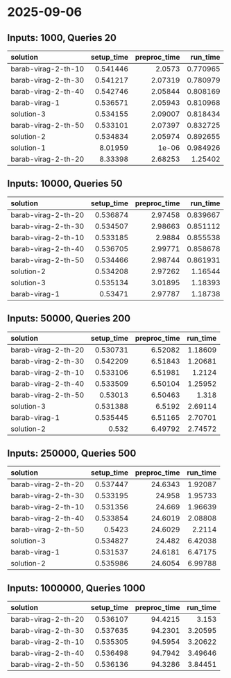 # 2025-09-06

## Inputs: 1000, Queries 20

| solution            |   setup_time |   preproc_time |   run_time |
|:--------------------|-------------:|---------------:|-----------:|
| barab-virag-2-th-10 |     0.541446 |        2.0573  |   0.770965 |
| barab-virag-2-th-30 |     0.541217 |        2.07319 |   0.780979 |
| barab-virag-2-th-40 |     0.542746 |        2.05844 |   0.808169 |
| barab-virag-1       |     0.536571 |        2.05943 |   0.810968 |
| solution-3          |     0.534155 |        2.09007 |   0.818434 |
| barab-virag-2-th-50 |     0.533101 |        2.07397 |   0.832725 |
| solution-2          |     0.534834 |        2.05974 |   0.892655 |
| solution-1          |     8.01959  |        1e-06   |   0.984926 |
| barab-virag-2-th-20 |     8.33398  |        2.68253 |   1.25402  |

## Inputs: 10000, Queries 50

| solution            |   setup_time |   preproc_time |   run_time |
|:--------------------|-------------:|---------------:|-----------:|
| barab-virag-2-th-20 |     0.536874 |        2.97458 |   0.839667 |
| barab-virag-2-th-30 |     0.534507 |        2.98663 |   0.851112 |
| barab-virag-2-th-10 |     0.533185 |        2.9884  |   0.855538 |
| barab-virag-2-th-40 |     0.536705 |        2.99771 |   0.858678 |
| barab-virag-2-th-50 |     0.534466 |        2.98744 |   0.861931 |
| solution-2          |     0.534208 |        2.97262 |   1.16544  |
| solution-3          |     0.535134 |        3.01895 |   1.18393  |
| barab-virag-1       |     0.53471  |        2.97787 |   1.18738  |

## Inputs: 50000, Queries 200

| solution            |   setup_time |   preproc_time |   run_time |
|:--------------------|-------------:|---------------:|-----------:|
| barab-virag-2-th-20 |     0.530731 |        6.52082 |    1.18609 |
| barab-virag-2-th-30 |     0.542209 |        6.51843 |    1.20681 |
| barab-virag-2-th-10 |     0.533106 |        6.51981 |    1.2124  |
| barab-virag-2-th-40 |     0.533509 |        6.50104 |    1.25952 |
| barab-virag-2-th-50 |     0.53013  |        6.50463 |    1.318   |
| solution-3          |     0.531388 |        6.5192  |    2.69114 |
| barab-virag-1       |     0.535445 |        6.51165 |    2.70701 |
| solution-2          |     0.532    |        6.49792 |    2.74572 |

## Inputs: 250000, Queries 500

| solution            |   setup_time |   preproc_time |   run_time |
|:--------------------|-------------:|---------------:|-----------:|
| barab-virag-2-th-20 |     0.537447 |        24.6343 |    1.92087 |
| barab-virag-2-th-30 |     0.533195 |        24.958  |    1.95733 |
| barab-virag-2-th-10 |     0.531356 |        24.669  |    1.96639 |
| barab-virag-2-th-40 |     0.533854 |        24.6019 |    2.08808 |
| barab-virag-2-th-50 |     0.5423   |        24.6029 |    2.2114  |
| solution-3          |     0.534827 |        24.482  |    6.42038 |
| barab-virag-1       |     0.531537 |        24.6181 |    6.47175 |
| solution-2          |     0.535986 |        24.6054 |    6.99788 |

## Inputs: 1000000, Queries 1000

| solution            |   setup_time |   preproc_time |   run_time |
|:--------------------|-------------:|---------------:|-----------:|
| barab-virag-2-th-20 |     0.536107 |        94.4215 |    3.153   |
| barab-virag-2-th-30 |     0.537635 |        94.2301 |    3.20595 |
| barab-virag-2-th-10 |     0.535305 |        94.5954 |    3.20622 |
| barab-virag-2-th-40 |     0.536498 |        94.7942 |    3.49646 |
| barab-virag-2-th-50 |     0.536136 |        94.3286 |    3.84451 |